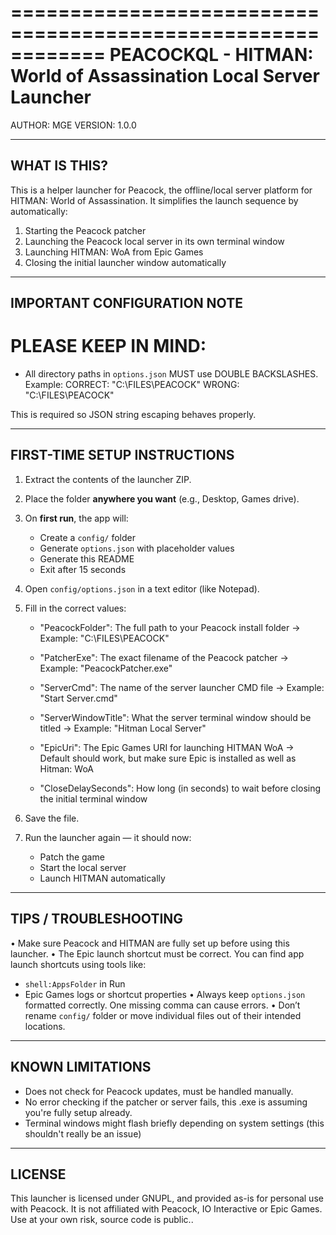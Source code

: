 ============================================================
PEACOCKQL - HITMAN: World of Assassination Local Server Launcher
============================================================

AUTHOR: MGE
VERSION: 1.0.0

------------------------------------------------------------
WHAT IS THIS?
------------------------------------------------------------
This is a helper launcher for Peacock, the offline/local server 
platform for HITMAN: World of Assassination. It simplifies the 
launch sequence by automatically:

1. Starting the Peacock patcher
2. Launching the Peacock local server in its own terminal window
3. Launching HITMAN: WoA from Epic Games
4. Closing the initial launcher window automatically

------------------------------------------------------------
IMPORTANT CONFIGURATION NOTE
------------------------------------------------------------
# PLEASE KEEP IN MIND:
- All directory paths in `options.json` MUST use DOUBLE BACKSLASHES.
  Example: 
      CORRECT: "C:\\FILES\\PEACOCK"
      WRONG:   "C:\FILES\PEACOCK"

This is required so JSON string escaping behaves properly.

------------------------------------------------------------
FIRST-TIME SETUP INSTRUCTIONS
------------------------------------------------------------

1. Extract the contents of the launcher ZIP.
2. Place the folder **anywhere you want** (e.g., Desktop, Games drive).
3. On **first run**, the app will:
   - Create a `config/` folder
   - Generate `options.json` with placeholder values
   - Generate this README
   - Exit after 15 seconds

4. Open `config/options.json` in a text editor (like Notepad).
5. Fill in the correct values:

    - "PeacockFolder": The full path to your Peacock install folder
      → Example: "C:\\FILES\\PEACOCK"

    - "PatcherExe": The exact filename of the Peacock patcher
      → Example: "PeacockPatcher.exe"

    - "ServerCmd": The name of the server launcher CMD file
      → Example: "Start Server.cmd"

    - "ServerWindowTitle": What the server terminal window should be titled
      → Example: "Hitman Local Server"

    - "EpicUri": The Epic Games URI for launching HITMAN WoA
      → Default should work, but make sure Epic is installed as well as Hitman: WoA

    - "CloseDelaySeconds": How long (in seconds) to wait before closing the initial terminal window

6. Save the file.
7. Run the launcher again — it should now:
   - Patch the game
   - Start the local server
   - Launch HITMAN automatically

------------------------------------------------------------
TIPS / TROUBLESHOOTING
------------------------------------------------------------

• Make sure Peacock and HITMAN are fully set up before using this launcher.
• The Epic launch shortcut must be correct. You can find app launch shortcuts using tools like:
  - `shell:AppsFolder` in Run
  - Epic Games logs or shortcut properties
• Always keep `options.json` formatted correctly. One missing comma can cause errors.
• Don’t rename `config/` folder or move individual files out of their intended locations.

------------------------------------------------------------
KNOWN LIMITATIONS
------------------------------------------------------------

- Does not check for Peacock updates, must be handled manually.
- No error checking if the patcher or server fails, this .exe is assuming you're fully setup already.
- Terminal windows might flash briefly depending on system settings (this shouldn't really be an issue)

------------------------------------------------------------
LICENSE
------------------------------------------------------------

This launcher is licensed under GNUPL, and provided as-is for personal use with Peacock.
It is not affiliated with Peacock, IO Interactive or Epic Games.
Use at your own risk, source code is public..
